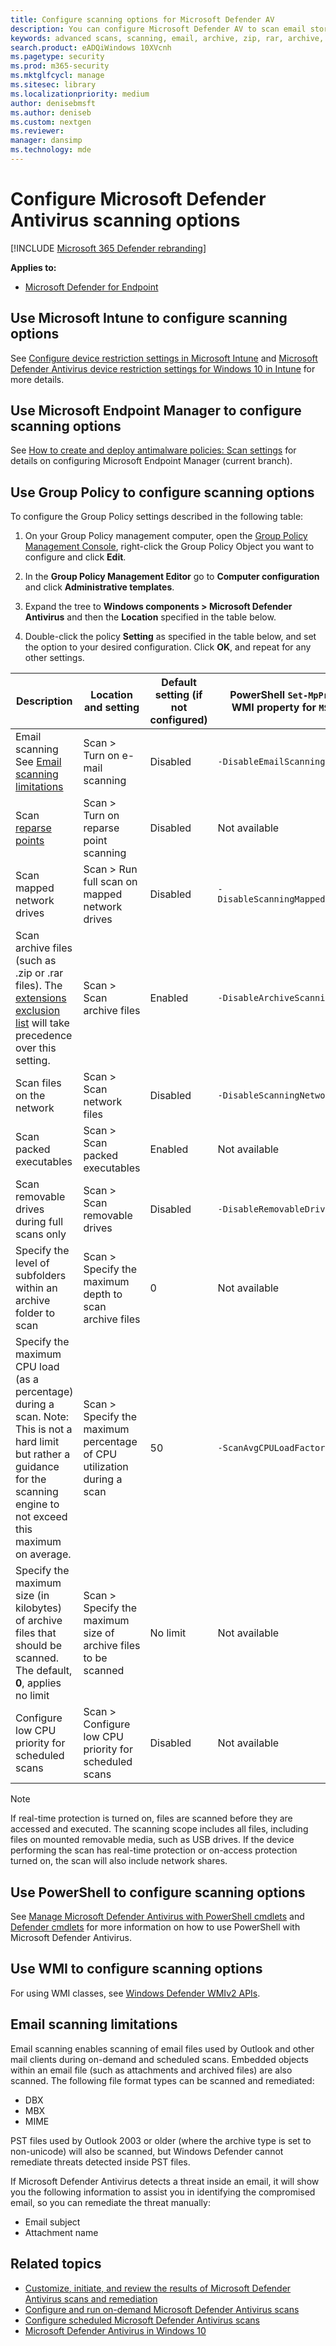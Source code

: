 ```yaml
---
title: Configure scanning options for Microsoft Defender AV
description: You can configure Microsoft Defender AV to scan email storage files, back-up or reparse points, network files, and archived files (such as .zip files).
keywords: advanced scans, scanning, email, archive, zip, rar, archive, reparse scanning
search.product: eADQiWindows 10XVcnh
ms.pagetype: security
ms.prod: m365-security
ms.mktglfcycl: manage
ms.sitesec: library
ms.localizationpriority: medium
author: denisebmsft
ms.author: deniseb
ms.custom: nextgen
ms.reviewer: 
manager: dansimp
ms.technology: mde
---
```


# Configure Microsoft Defender Antivirus scanning options

[!INCLUDE [Microsoft 365 Defender rebranding](../../includes/microsoft-defender.md)]


**Applies to:**

- [Microsoft Defender for Endpoint](https://go.microsoft.com/fwlink/p/?linkid=2146631)

## Use Microsoft Intune to configure scanning options

See [Configure device restriction settings in Microsoft Intune](https://docs.microsoft.com/intune/device-restrictions-configure) and [Microsoft Defender Antivirus device restriction settings for Windows 10 in Intune](https://docs.microsoft.com/intune/device-restrictions-windows-10#microsoft-defender-antivirus) for more details.

## Use Microsoft Endpoint Manager to configure scanning options

See [How to create and deploy antimalware policies: Scan settings](https://docs.microsoft.com/configmgr/protect/deploy-use/endpoint-antimalware-policies#scan-settings) for details on configuring Microsoft Endpoint Manager (current branch).

## Use Group Policy to configure scanning options

To configure the Group Policy settings described in the following table:

1. On your Group Policy management computer, open the [Group Policy Management Console](https://technet.microsoft.com/library/cc731212.aspx), right-click the Group Policy Object you want to configure and click **Edit**.

2. In the **Group Policy Management Editor** go to **Computer configuration** and click **Administrative templates**.

3. Expand the tree to **Windows components > Microsoft Defender Antivirus** and then the **Location** specified in the table below.

4. Double-click the policy **Setting** as specified in the table below, and set the option to your desired configuration. Click **OK**, and repeat for any other settings.

Description | Location and setting | Default setting (if not configured) | PowerShell `Set-MpPreference` parameter or WMI property for `MSFT_MpPreference` class
---|---|---|---
Email scanning See [Email scanning limitations](#ref1)| Scan > Turn on e-mail scanning | Disabled | `-DisableEmailScanning`
Scan [reparse points](https://msdn.microsoft.com/library/windows/desktop/aa365503.aspx) | Scan > Turn on reparse point scanning | Disabled | Not available
Scan mapped network drives | Scan > Run full scan on mapped network drives | Disabled | `-DisableScanningMappedNetworkDrivesForFullScan`
 Scan archive files (such as .zip or .rar files). The [extensions exclusion list](configure-extension-file-exclusions-microsoft-defender-antivirus.md) will take precedence over this setting. | Scan > Scan archive files | Enabled | `-DisableArchiveScanning`
Scan files on the network | Scan > Scan network files | Disabled | `-DisableScanningNetworkFiles`
Scan packed executables | Scan > Scan packed executables | Enabled | Not available
Scan removable drives during full scans only | Scan > Scan removable drives | Disabled | `-DisableRemovableDriveScanning`
Specify the level of subfolders within an archive folder to scan | Scan > Specify the maximum depth to scan archive files | 0 | Not available
 Specify the maximum CPU load (as a percentage) during a scan. Note: This is not a hard limit but rather a guidance for the scanning engine to not exceed this maximum on average. | Scan > Specify the maximum percentage of CPU utilization during a scan | 50 |  `-ScanAvgCPULoadFactor`
 Specify the maximum size (in kilobytes) of archive files that should be scanned. The default, **0**, applies no limit | Scan > Specify the maximum size of archive files to be scanned | No limit | Not available
 Configure low CPU priority for scheduled scans | Scan > Configure low CPU priority for scheduled scans | Disabled | Not available
 
> [!NOTE]
> If real-time protection is turned on, files are scanned before they are accessed and executed. The scanning scope includes all files, including files on mounted removable media, such as USB drives. If the device performing the scan has real-time protection or on-access protection turned on, the scan will also include network shares.

## Use PowerShell to configure scanning options

See [Manage Microsoft Defender Antivirus with PowerShell cmdlets](use-powershell-cmdlets-microsoft-defender-antivirus.md) and [Defender cmdlets](https://technet.microsoft.com/itpro/powershell/windows/defender/index) for more information on how to use PowerShell with Microsoft Defender Antivirus.

## Use WMI to configure scanning options

For using WMI classes, see [Windows Defender WMIv2 APIs](https://msdn.microsoft.com/library/dn439477(v=vs.85).aspx).

<a id="ref1"></a>

## Email scanning limitations

Email scanning enables scanning of  email files used by Outlook and other mail clients during on-demand and scheduled scans. Embedded objects within an email file (such as attachments and archived files) are also scanned. The following file format types can be scanned and remediated:

- DBX
- MBX
- MIME

PST files used by Outlook 2003 or older (where the archive type is set to non-unicode) will also be scanned, but Windows Defender cannot remediate threats detected inside PST files.

If Microsoft Defender Antivirus detects a threat inside an email, it will show you the following information to assist you in identifying the compromised email, so you can remediate the threat manually:

- Email subject
- Attachment name

## Related topics

- [Customize, initiate, and review the results of Microsoft Defender Antivirus scans and remediation](customize-run-review-remediate-scans-microsoft-defender-antivirus.md)
- [Configure and run on-demand Microsoft Defender Antivirus scans](run-scan-microsoft-defender-antivirus.md)
- [Configure scheduled Microsoft Defender Antivirus scans](scheduled-catch-up-scans-microsoft-defender-antivirus.md)
- [Microsoft Defender Antivirus in Windows 10](microsoft-defender-antivirus-in-windows-10.md)
